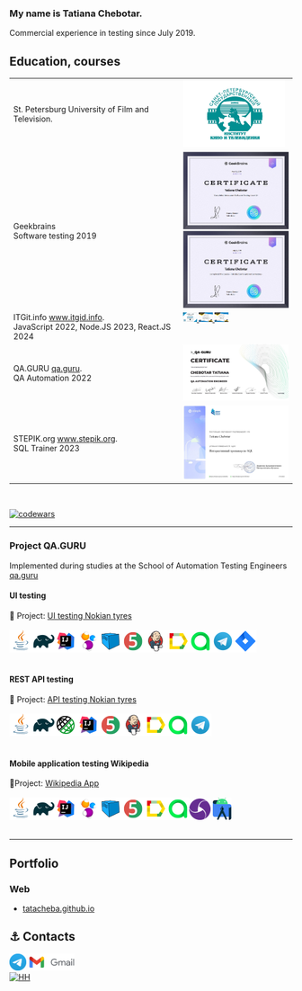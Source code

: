 ### My name is Tatiana Chebotar.

Commercial experience in testing since July 2019.

## Education, courses

<table width="100%" border='0'>
    <tr> 
    <td valign="middle">St. Petersburg University of Film and Television.</td>
    <td width="40%" valign="bottom"><img src="/images/kit.png"></td>
    </tr>
    <tr>
    <td valign="middle">Geekbrains</br>
    Software testing 2019</br> 
     </td>
     <td width="40%">
          <img src="/images/certificate_chebotar.t_testing.jpeg">
          <img src="/images/certificate_chebotar.t_automationt.jpeg">
     </td>
     </tr>
     <tr>
     <td valign="middle">ITGit.info 
     <a target="_blank" href="https://itgid.info">www.itgid.info</a>.</br>
    JavaScript 2022, Node.JS 2023, React.JS 2024</br> 
     <td width="40%" style="display: flex; flex-wrap: wrap;">
    <div style="width: 100%;">
        <a href="https://itgid.info/ru/certificate/view?Certificate[uid]=6vn1n39qwky1" target="_blank">
            <img src="/images/js_itgid.info.png" width="30%">
        </a>         
              <a href="https://itgid.info/ru/certificate/view?Certificate[uid]=tjp7reqwd1ej" target="_blank">
            <img src="/images/nodeJS_itgid.info.png" width="30%">
        </a>
        <a href="https://itgid.info/ru/certificate/view?Certificate[uid]=1a4k7azy5ts3" target="_blank">
            <img src="/images/react_itgid.info.png" width="30%">
        </a>
    </div>
</td>
    <tr><td valign="middle">QA.GURU <a target="_blank" href="https://qa.guru">qa.guru</a>.</br>
     QA Automation 2022</td><td width="30%" valign="bottom"><img src="/images/chebotar.t_qa.guru.jpg"></td></tr>
   </tr>
   <tr><td valign="middle">STEPIK.org <a target="_blank" href="https://stepik">www.stepik.org</a>.</br>
   SQL Trainer 2023</td><td width="40%" valign="bottom"><img src="/images/stepik_SQL_chebotar.t.jpeg"></td></tr>
   </tr>
  </table>
  </br>
  
  [![codewars](https://www.codewars.com/users/Tata-12/badges/micro)](https://www.codewars.com/users/Tata-12)

---

### Project QA.GURU

Implemented during studies at the School of Automation Testing Engineers <a target="_blank" href="https://qa.guru">qa.guru</a>

#### UI testing

:link: Project: <a target="_blank" href="https://github.com/tatacheba/autotestForNokianTyres">UI testing Nokian tyres</a></br></br>
![This is an image](/icons/Java.png)![This is an image](/icons/Gradle.png)![This is an image](/icons/Intelij_IDEA.png)![This is an image](/icons/Selenide.png)![This is an image](/icons/Selenoid.png)![This is an image](/icons/JUnit5.png)![This is an image](/icons/Jenkins.png)![This is an image](/icons/Allure_Report.png)![This is an image](/icons/AllureTestOps.png)![This is an image](/icons/Telegram.png)![This is an image](/icons/Jira.png)</br></br>

#### REST API testing

:link: Project: <a target="_blank" href="https://github.com/tatacheba/api-test_NokianTyres">API testing Nokian tyres</a></br></br>
![This is an image](/icons/Java.png)![This is an image](/icons/Gradle.png)![This is an image](/icons/Rest-Assured.png)![This is an image](/icons/Intelij_IDEA.png)![This is an image](/icons/JUnit5.png)![This is an image](/icons/Jenkins.png)![This is an image](/icons/Allure_Report.png)![This is an image](/icons/AllureTestOps.png)![This is an image](/icons/Telegram.png)</br></br>

#### Mobile application testing Wikipedia

:link:Project: <a target="_blank" href="https://github.com/tatacheba/emulatorMobileTests">Wikipedia App</a></br></br>
![This is an image](/icons/Java.png)![This is an image](/icons/Gradle.png)![This is an image](/icons/Intelij_IDEA.png)![This is an image](/icons/Selenide.png)![This is an image](/icons/Selenoid.png)![This is an image](/icons/JUnit5.png)![This is an image](/icons/Allure_Report.png)![This is an image](/icons/AllureTestOps.png)![This is an image](/icons/appium.png) ![This is an image](/icons/androidstudio.png)</br></br>

---

## Portfolio

### Web

-   [tatacheba.github.io](https://tatacheba.github.io/)

## :anchor: Contacts

<a target="_blank" href="https://t.me/tatianacheb"><img src="/icons/Logo.png" height="30" width="auto" title="t.me/tatianacheb"></a>
<a href="mailto:tanya.cheba12@gmail.com" target="_blank"><img src="/icons/logo_gmail.png" height="30" width="auto" title="My Gmail"></a>  
[![HH](https://img.shields.io/badge/hh-%D1%80%D0%B5%D0%B7%D1%8E%D0%BC%D0%B5-%23e1011c%20)](https://spb.hh.ru/resume/10b9a9d9ff084bdafe0039ed1f584a304c5441)
